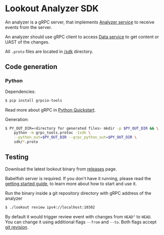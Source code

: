 # Lookout Analyzer SDK

An analyzer is a gRPC server, that implements [Analyzer service](https://github.com/src-d/lookout/tree/master/sdk/service_analyzer.proto) to receive events from the server.

An analyzer should use gRPC client to access [Data service](https://github.com/src-d/lookout/tree/master/sdk/service_data.proto) to get content or UAST of the changes.

All `.proto` files are located in [/sdk](https://github.com/src-d/lookout/tree/master/sdk) directory.


## Code generation

### Python

Dependencies:

```bash
$ pip install grpcio-tools
```

Read more about gRPC in [Python Quickstart](https://grpc.io/docs/quickstart/python.html).

Generation:

```bash
$ PY_OUT_DIR=<directory for generated files> mkdir -p $PY_OUT_DIR && \
    python -m grpc_tools.protoc -Isdk \
    --python_out=$PY_OUT_DIR --grpc_python_out=$PY_OUT_DIR \
    sdk/*.proto
```

## Testing

Download the latest lookout binary from [releases](https://github.com/src-d/lookout/releases) page.

Babelfish server is required. If you don't have it running, please read the [getting started guide](https://doc.bblf.sh/using-babelfish/getting-started.html), to learn more about how to start and use it.

Run the binary inside a git repository directory with gRPC address of the analyzer

```bash
$ ./lookout review ipv4://localhost:10302
```

By default it would trigger review event with changes from `HEAD^` to `HEAD`.
You can change it using additional flags `--from` and `--to`. Both flags accept [git revision](https://git-scm.com/docs/gitrevisions#_specifying_revisions).
